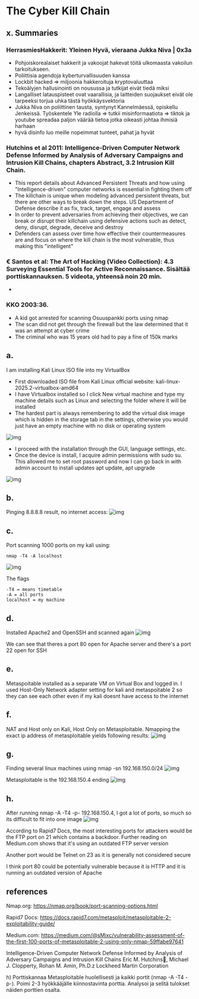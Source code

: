 # The Cyber Kill Chain

## x. Summaries
### HerrasmiesHakkerit: Yleinen Hyvä, vieraana Jukka Niva | 0x3a
- Pohjoiskorealaiset hakkerit ja vakoojat hakevat töitä ulkomaasta vakoilun tarkoitukseen.
- Poliittisia agendoja kyberturvallisuuden kanssa
- Lockbit hacked => miljoonia hakkeroituja kryptovaluuttaa
- Tekoälyjen hallusinointi on nousussa ja tutkijat eivät tiedä miksi
- Langalliset latauspisteet ovat vaarallisia, ja laitteiden suojaukset eivät ole tarpeeksi torjua uhka tästä hyökkäysvektoria
- Jukka Niva on poliittinen tausta, syntynyt Kannelmäessä, opiskellu Jenkeissä. Työskentele Yle radiolla => tutkii misinformaatiota => tiktok ja youtube spreadaa paljon väärää tietoa jotka oikeasti johtaa ihmisiä harhaan
- hyvä disinfo luo meille nopeimmat tunteet, pahat ja hyvät


### Hutchins et al 2011: Intelligence-Driven Computer Network Defense Informed by Analysis of Adversary Campaigns and Intrusion Kill Chains, chapters Abstract, 3.2 Intrusion Kill Chain.
- This report details about Advanced Persistent Threats and how using "Intelligence-driven" computer networks is essential in fighting them off
- The killchain is unique when modeling advanced persistent threats, but there are other ways to break down the steps. US Department of Defense describe it as fix, track, target, engage and assess
- In order to prevent adversaries from achieving their objectives, we can break or disrupt their killchain using defensive actions such as detect, deny, disrupt, degrade, deceive and destroy
- Defenders can assess over time how effective their countermeasures are and focus on where the kill chain is the most vulnerable, thus making this "intelligent"

### € Santos et al: The Art of Hacking (Video Collection): 4.3 Surveying Essential Tools for Active Reconnaissance. Sisältää porttiskannauksen. 5 videota, yhteensä noin 20 min.
- 

### KKO 2003:36.
- A kid got arrested for scanning Osuuspankki ports using nmap
- The scan did not get through the firewall but the law determined that it was an attempt at cyber crime
- The criminal who was 15 years old had to pay a fine of 150k marks

## a.

I am installing Kali Linux ISO file into my VirtualBox
- First downloaded ISO file from Kali Linux official website: kali-linux-2025.2-virtualbox-amd64
- I have Virtualbox installed so I click New virtual machine and type my machine details such as Linux and selecting the folder where it will be installed 
- The hardest part is always remembering to add the virtual disk image which is hidden in the storage tab in the settings, otherwise you would just have an empty machine with no disk or operating system
<img src=h1.1.png alt=img>

- I proceed with the installation through the GUI, language settings, etc. 
- Once the device is install, I acquire admin permissions with sudo su. This allowed me to set root password and now I can go back in with admin account to install updates
    apt update, apt upgrade
<img src=h1.2.png alt=img>

## b.

Pinging 8.8.8.8 result, no internet access:
<img src=h1.3.png alt=img>

## c.

Port scanning 1000 ports on my kali using:

    nmap -T4 -A localhost 

<img src=h1.4.png alt=img>

The flags 

    -T4 = means timetable
    -A = all ports
    localhost = my machine
    

## d.

Installed Apache2 and OpenSSH and scanned again
<img src=h1.5.png alt=img>

We can see that theres a port 80 open for Apache server and there's a port 22 open for SSH

## e.

Metaspoitable installed as a separate VM on Virtual Box and logged in. I used Host-Only Network adapter setting for kali and metaspoitable 2 so they can see each other even if my kali doesnt have access to the internet

## f.

NAT and Host only on Kali, Host Only on Metasploitable. Nmapping the exact ip address of metasploitable yields following results:
<img src=h1.6.png alt=img>

## g.

Finding several linux machines using nmap -sn 192.168.150.0/24
<img src=h1.7.png alt=img>

Metasploitable is the 192.168.150.4 ending
<img src=h1.8.png alt=img>

## h.

After running nmap -A -T4 -p- 192.168.150.4, I got a lot of ports, so much so its difficult to fit into one image
<img src=h1.9.png alt=img>

According to Rapid7 Docs, the most interesting ports for attackers would be the FTP port on 21 which contains a backdoor. Further reading on Medium.com shows that it's using an outdated FTP server version

Another port would be Telnet on 23 as it is generally not considered secure

I think port 80 could be potentially vulnerable because it is HTTP and it is running an outdated version of Apache

## references

Nmap.org: https://nmap.org/book/port-scanning-options.html

Rapid7 Docs: https://docs.rapid7.com/metasploit/metasploitable-2-exploitability-guide/

Medium.com: https://medium.com/@sMixc/vulnerability-assessment-of-the-first-100-ports-of-metasploitable-2-using-only-nmap-59ffabe97641

Intelligence-Driven Computer Network Defense Informed by Analysis of Adversary Campaigns and
Intrusion Kill Chains
Eric M. Hutchins, Michael J. Clopperty, Rohan M. Amin, Ph.D.z Lockheed Martin Corporation


h) Porttiskannaa Metasploitable huolellisesti ja kaikki portit (nmap -A -T4 -p-). Poimi 2-3 hyökkääjälle kiinnostavinta porttia. Analysoi ja selitä tulokset näiden porttien osalta.